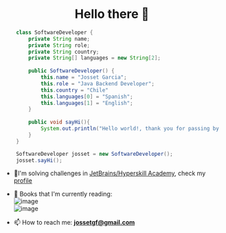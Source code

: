 
<h1 align="center">Hello there 👋</h1>  

  

  
```java
	class SoftwareDeveloper {
		private String name;
		private String role;
		private String country;
		private String[] languages = new String[2];
		
		public SoftwareDeveloper() {
			this.name = "Josset Garcia";
			this.role = "Java Backend Developer";
			this.country = "Chile"
			this.languages[0] = "Spanish";
			this.languages[1] = "English";
		}
		
		public void sayHi(){
			System.out.println("Hello world!, thank you for passing by ");
		}
	}
```
```java
	SoftwareDeveloper josset = new SoftwareDeveloper();
	josset.sayHi();
```
- 📝I'm solving challenges in [JetBrains/Hyperskill Academy](https://hyperskill.org/), check my [profile](https://hyperskill.org/profile/243404094)
  
- 📖 Books that I'm currently reading: \
	      ![image](https://user-images.githubusercontent.com/100639615/163506935-8a553c70-b18b-4cc4-909e-5dd4bc7119f7.png) \
![image](https://user-images.githubusercontent.com/100639615/163506842-75dd8a6d-af70-47a4-a805-e9982b130f56.png)

-  📫 How to reach me: **jossetgf@gmail.com**    


  
